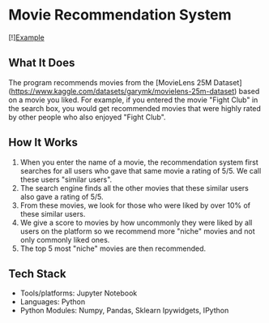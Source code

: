 # Movie Recommendation System
[!][Example](https://github.com/Zachdj27/Movie-Recommendation-System/assets/151213591/77f90079-1ec5-4709-8ff8-b06c9bb60522)

## What It Does
The program recommends movies from the [MovieLens 25M Dataset] (https://www.kaggle.com/datasets/garymk/movielens-25m-dataset) based on a movie you liked. 
For example, if you entered the movie "Fight Club" in the search box, you would get recommended movies that were highly rated by other people who also enjoyed "Fight Club".

## How It Works
1. When you enter the name of a movie, the recommendation system first searches for all users who gave that same movie a rating of 5/5. We call these users "similar users".
2. The search engine finds all the other movies that these similar users also gave a rating of 5/5.
3. From these movies, we look for those who were liked by over 10% of these similar users.
4. We give a score to movies by how uncommonly they were liked by all users on the platform so we recommend more "niche" movies and not only commonly liked ones.
5. The top 5 most "niche" movies are then recommended.

## Tech Stack
- Tools/platforms: Jupyter Notebook
- Languages: Python
- Python Modules: Numpy, Pandas, Sklearn Ipywidgets, IPython



